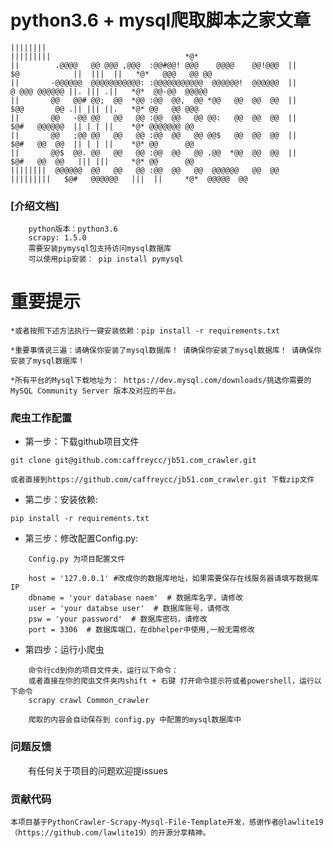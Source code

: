 python3.6 + mysql爬取脚本之家文章
=======




    ||||||||                                                      |||||||||                              *@*
    ||        .@@@@   @@ @@@ ,@@@  :@@#@@! @@@    @@@@    @@!@@@  ||         $@            ||  |||  ||   *@*   @@@   @@ @@
    ||       -@@@@@@  @@@@@@@@@@@: :@@@@@@@@@@@  @@@@@@!  @@@@@@  ||          @ @@@ @@@@@@ ||. ||| .||   *@*  @@-@@  @@@@@
    ||       @@   @@# @@;  @@  *@@ :@@  @@,  @@ *@@   @@  @@  @@  ||          $@@       @@ .|| ||| ||.   *@* @@   @@ @@@
    ||       @@   -@@ @@   @@   @@ :@@  @@   @@ @@:   @@  @@  @@  ||          $@#   @@@@@@  || | | ||    *@* @@@@@@@ @@
    ||       @@   ;@@ @@   @@   @@ :@@  @@   @@ @@$   @@  @@  @@  ||          $@#   @@  @@  || | | ||    *@* @@      @@
    ||       @@$  @@. @@   @@   @@ :@@  @@   @@ .@@  *@@  @@  @@  ||          $@#   @@  @@   ||| |||     *@* @@      @@
    ||||||||  @@@@@@  @@   @@   @@ :@@  @@   @@  @@@@@@   @@  @@  |||||||||   $@#   @@@@@@   |||  ||     *@*  @@@@@  @@



### [介绍文档]

```
    python版本：python3.6
    scrapy: 1.5.0
    需要安装pymysql包支持访问mysql数据库
    可以使用pip安装： pip install pymysql
```

# 重要提示
    *或者按照下述方法执行一键安装依赖：pip install -r requirements.txt
    
    *重要事情说三遍：请确保你安装了mysql数据库！ 请确保你安装了mysql数据库！ 请确保你安装了mysql数据库！

    *所有平台的Mysql下载地址为： https://dev.mysql.com/downloads/挑选你需要的 MySQL Community Server 版本及对应的平台。


### 爬虫工作配置

* 第一步：下载github项目文件

```shell
git clone git@github.com:caffreycc/jb51.com_crawler.git

或者直接到https://github.com/caffreycc/jb51.com_crawler.git 下载zip文件
```

* 第二步：安装依赖:

```shell
pip install -r requirements.txt
```

* 第三步：修改配置Config.py:

```shell
    Config.py 为项目配置文件

    host = '127.0.0.1' #改成你的数据库地址，如果需要保存在线服务器请填写数据库IP
    dbname = 'your database naem'  # 数据库名字，请修改
    user = 'your databse user'  # 数据库账号，请修改
    psw = 'your password'  # 数据库密码，请修改
    port = 3306  # 数据库端口，在dbhelper中使用,一般无需修改
```

* 第四步：运行小爬虫
```
    命令行cd到你的项目文件夹，运行以下命令：
    或者直接在你的爬虫文件夹内shift + 右键 打开命令提示符或者powershell，运行以下命令
    scrapy crawl Common_crawler

    爬取的内容会自动保存到 config.py 中配置的mysql数据库中
```

### 问题反馈

　　有任何关于项目的问题欢迎提issues

### 贡献代码

    本项目基于PythonCrawler-Scrapy-Mysql-File-Template开发，感谢作者@lawlite19（https://github.com/lawlite19）的开源分享精神。

